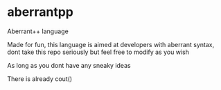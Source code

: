 # aberrantpp
Aberrant++ language

Made for fun, this language is aimed at developers with aberrant syntax, dont take this repo seriously but feel free to modify as you wish

As long as you dont have any sneaky ideas

There is already cout()
